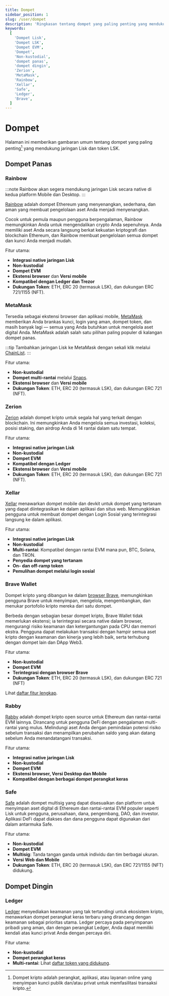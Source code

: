 ```yaml
---
title: Dompet
sidebar_position: 1
slug: /user/dompet
description: 'Ringkasan tentang dompet yang paling penting yang mendukung token LSK.'
keywords:
  [
    'Dompet Lisk',
    'Dompet LSK',
    'Dompet EVM',
    'Dompet',
    'Non-kustodial',
    'dompet panas',
    'dompet dingin',
    'Zerion',
    'MetaMask',
    'Rainbow',
    'Xellar',
    'Safe',
    'Ledger',
    'Brave',
  ]
---
```


# Dompet
Halaman ini memberikan gambaran umum tentang dompet yang paling penting[^1] yang mendukung jaringan Lisk dan token LSK.

[^1]: Dompet kripto adalah perangkat, aplikasi, atau layanan online yang menyimpan kunci publik dan/atau privat untuk memfasilitasi transaksi kripto.

## Dompet Panas

### Rainbow

:::note
Rainbow akan segera mendukung jaringan Lisk secara native di kedua platform Mobile dan Desktop.
:::

[Rainbow](https://rainbow.me/en/) adalah dompet Ethereum yang menyenangkan, sederhana, dan aman yang membuat pengelolaan aset Anda menjadi menyenangkan.

Cocok untuk pemula maupun pengguna berpengalaman, Rainbow memungkinkan Anda untuk mengendalikan crypto Anda sepenuhnya.
Anda memiliki aset Anda secara langsung berkat kekuatan kriptografi dan blockchain Ethereum, dan Rainbow membuat pengelolaan semua dompet dan kunci Anda menjadi mudah.

Fitur utama:
- **Integrasi native jaringan Lisk**
- **Non-kustodial**
- **Dompet EVM**
- **Ekstensi browser** dan **Versi mobile**
- **Kompatibel dengan Ledger dan Trezor**
- **Dukungan Token**: ETH, ERC 20 (termasuk LSK), dan dukungan ERC 721/1155 (NFT).

### MetaMask
Tersedia sebagai ekstensi browser dan aplikasi mobile, [MetaMask](https://metamask.io/) memberikan Anda brankas kunci, login yang aman, dompet token, dan masih banyak lagi — semua yang Anda butuhkan untuk mengelola aset digital Anda.
MetaMask adalah salah satu pilihan paling populer di kalangan dompet panas.

:::tip
Tambahkan jaringan Lisk ke MetaMask dengan sekali klik melalui [ChainList](https://chainlist.org/?search=lisk).
:::

Fitur utama:
- **Non-kustodial**
- **Dompet multi-rantai** melalui [Snaps](https://support.metamask.io/metamask-snaps/what-are-interoperability-snaps/).
- **Ekstensi browser** dan **Versi mobile**
- **Dukungan Token**: ETH, ERC 20 (termasuk LSK), dan dukungan ERC 721 (NFT).

### Zerion
[Zerion](https://zerion.io/) adalah dompet kripto untuk segala hal yang terkait dengan blockchain.
Ini memungkinkan Anda mengelola semua investasi, koleksi, posisi staking, dan airdrop Anda di 14 rantai dalam satu tempat.

Fitur utama:
- **Integrasi native jaringan Lisk**
- **Non-kustodial**
- **Dompet EVM**
- **Kompatibel dengan Ledger**
- **Ekstensi browser** dan **Versi mobile**
- **Dukungan Token**: ETH, ERC 20 (termasuk LSK), dan dukungan ERC 721 (NFT).

### Xellar

[Xellar](https://xellar.co/) menawarkan dompet mobile dan devkit untuk dompet yang tertanam yang dapat diintegrasikan ke dalam aplikasi dan situs web.
Memungkinkan pengguna untuk membuat dompet dengan Login Sosial yang terintegrasi langsung ke dalam aplikasi.

Fitur utama:
- **Integrasi native jaringan Lisk**
- **Non-kustodial**
- **Multi-rantai**: Kompatibel dengan rantai EVM mana pun, BTC, Solana, dan TRON.
- **Penyedia dompet yang tertanam**
- **On- dan off-ramp token**
- **Pemulihan dompet melalui login sosial**

### Brave Wallet
Dompet kripto yang dibangun ke dalam [browser Brave](https://brave.com/), memungkinkan pengguna Brave untuk menyimpan, mengelola, mengembangkan, dan menukar portofolio kripto mereka dari satu dompet.

Berbeda dengan sebagian besar dompet kripto, Brave Wallet tidak memerlukan ekstensi; ia terintegrasi secara native dalam browser, mengurangi risiko keamanan dan ketergantungan pada CPU dan memori ekstra. Pengguna dapat melakukan transaksi dengan hampir semua aset kripto dengan keamanan dan kinerja yang lebih baik, serta terhubung dengan dompet lain dan DApp Web3.

Fitur utama:
- **Non-kustodial**
- **Dompet EVM**
- **Terintegrasi dengan browser Brave**
- **Dukungan Token**: ETH, ERC 20 (termasuk LSK), dan dukungan ERC 721 (NFT)

Lihat [daftar fitur lengkap](https://support.brave.com/hc/en-us/articles/14380262951053-What-features-are-available-in-Brave-Wallet).

### Rabby
[Rabby](https://rabby.io/) adalah dompet kripto open source untuk Ethereum dan rantai-rantai EVM lainnya.
Dirancang untuk pengguna DeFi dengan pengalaman multi-rantai yang mulus.
Melindungi aset Anda dengan pemindaian potensi risiko sebelum transaksi dan menampilkan perubahan saldo yang akan datang sebelum Anda menandatangani transaksi.

Fitur utama:
- **Integrasi native jaringan Lisk**
- **Non-kustodial**
- **Dompet EVM**
- **Ekstensi browser, Versi Desktop dan Mobile**
- **Kompatibel dengan berbagai dompet perangkat keras**

### Safe

[Safe](https://safe.optimism.io/welcome/accounts?chain=lisk) adalah dompet multisig yang dapat disesuaikan dan platform untuk menyimpan aset digital di Ethereum dan rantai-rantai EVM populer seperti Lisk untuk pengguna, perusahaan, dana, pengembang, DAO, dan investor.
Aplikasi DeFi dapat diakses dan dana pengguna dapat digunakan dari dalam antarmuka Safe.

Fitur utama:
- **Non-kustodial**
- **Dompet EVM**
- **Multisig**: Tanda tangan ganda untuk individu dan tim berbagai ukuran.
- **Versi Web dan Mobile**
- **Dukungan Token**: ETH, ERC 20 (termasuk LSK), dan ERC 721/1155 (NFT) didukung.

## Dompet Dingin

### Ledger
[Ledger](https://www.ledger.com/) menyediakan keamanan yang tak tertandingi untuk ekosistem kripto, menawarkan dompet perangkat keras terbaru yang dirancang dengan keamanan sebagai prioritas utama.
Ledger percaya pada penyimpanan pribadi yang aman, dan dengan perangkat Ledger, Anda dapat memiliki kendali atas kunci privat Anda dengan percaya diri.

Fitur utama:
- **Non-kustodial**
- **Dompet perangkat keras**
- **Multi-rantai**: Lihat [daftar token yang didukung](https://www.ledger.com/supported-crypto-assets).

